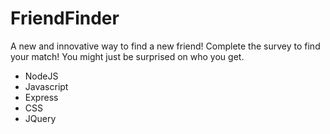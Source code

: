 # FriendFinder

A new and innovative way to find a new friend! Complete the survey to find your match! You might just be surprised on who you get. 

* NodeJS
* Javascript 
* Express
* CSS
* JQuery

